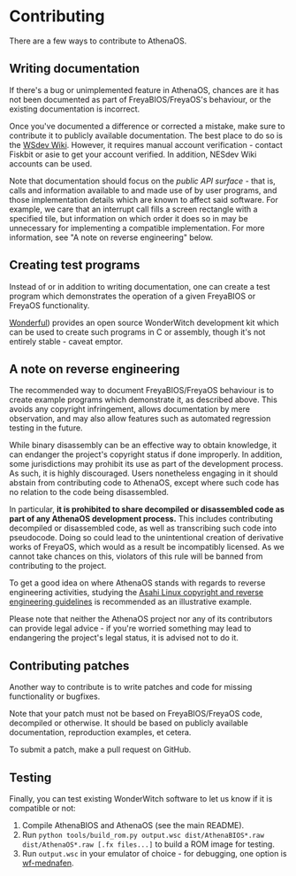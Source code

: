 # Contributing

There are a few ways to contribute to AthenaOS.

## Writing documentation

If there's a bug or unimplemented feature in AthenaOS, chances are it has not been documented as part of
FreyaBIOS/FreyaOS's behaviour, or the existing documentation is incorrect.

Once you've documented a difference or corrected a mistake, make sure to contribute it to publicly
available documentation. The best place to do so is the [WSdev Wiki](https://ws.nesdev.org/wiki/). However,
it requires manual account verification - contact Fiskbit or asie to get your account verified. In addition,
NESdev Wiki accounts can be used.

Note that documentation should focus on the *public API surface* - that is, calls and information available to
and made use of by user programs, and those implementation details which are known to affect said software. For
example, we care that an interrupt call fills a screen rectangle with a specified tile, but information on which
order it does so in may be unnecessary for implementing a compatible implementation. For more information, see
"A note on reverse engineering" below.

## Creating test programs

Instead of or in addition to writing documentation, one can create a test program which demonstrates the
operation of a given FreyaBIOS or FreyaOS functionality.

[Wonderful](https://wonderful.asie.pl/wiki/doku.php?id=wswan:index)) provides an open source WonderWitch development
kit which can be used to create such programs in C or assembly, though it's not entirely stable - caveat emptor.

## A note on reverse engineering

The recommended way to document FreyaBIOS/FreyaOS behaviour is to create example programs which demonstrate
it, as described above. This avoids any copyright infringement, allows documentation by mere observation,
and may also allow features such as automated regression testing in the future.

While binary disassembly can be an effective way to obtain knowledge, it can endanger the project's copyright
status if done improperly. In addition, some jurisdictions may prohibit its use as part of the development
process. As such, it is highly discouraged. Users nonetheless engaging in it should abstain from contributing
code to AthenaOS, except where such code has no relation to the code being disassembled.

In particular, **it is prohibited to share decompiled or disassembled code as part of any AthenaOS development process.**
This includes contributing decompiled or disassembled code, as well as transcribing such code into pseudocode.
Doing so could lead to the unintentional creation of derivative works of FreyaOS, which would as a result be
incompatibly licensed. As we cannot take chances on this, violators of this rule will be banned from
contributing to the project.

To get a good idea on where AthenaOS stands with regards to reverse engineering activities, studying the
[Asahi Linux copyright and reverse engineering guidelines](https://asahilinux.org/copyright/) is recommended
as an illustrative example.

Please note that neither the AthenaOS project nor any of its contributors can provide legal advice - if you're
worried something may lead to endangering the project's legal status, it is advised not to do it.

## Contributing patches

Another way to contribute is to write patches and code for missing functionality or bugfixes.

Note that your patch must not be based on FreyaBIOS/FreyaOS code, decompiled or otherwise. It should be
based on publicly available documentation, reproduction examples, et cetera.

To submit a patch, make a pull request on GitHub.

## Testing

Finally, you can test existing WonderWitch software to let us know if it is compatible or not:

1. Compile AthenaBIOS and AthenaOS (see the main README).
2. Run `python tools/build_rom.py output.wsc dist/AthenaBIOS*.raw dist/AthenaOS*.raw [.fx files...]` to build a ROM image for testing.
3. Run `output.wsc` in your emulator of choice - for debugging, one option is [wf-mednafen](https://github.com/WonderfulToolchain/wf-mednafen/releases).

